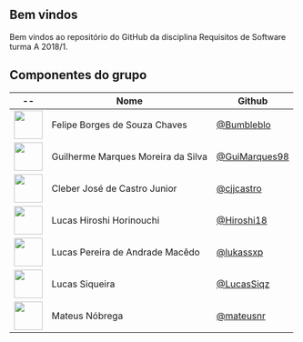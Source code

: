 ## Bem vindos

Bem vindos ao repositório do GitHub da disciplina Requisitos de Software turma A 2018/1.

## **Componentes do grupo**

--|Nome | Github
-|-|-
<img src="https://avatars3.githubusercontent.com/u/13987085?s=460&v=4" width=50>| Felipe Borges de Souza Chaves | [@Bumbleblo](https://github.com/Bumbleblo)
<img src="https://avatars2.githubusercontent.com/u/23389315?s=460&v=4" width=50>| Guilherme Marques Moreira da Silva | [@GuiMarques98](https://github.com/GuiMarques98)
<img src="https://avatars3.githubusercontent.com/u/26393787?s=460&v=4" width=50>| Cleber José de Castro Junior | [@cjjcastro](https://github.com/cjjcastro)
<img src="https://avatars3.githubusercontent.com/u/26282955?s=460&v=4" width=50>|Lucas Hiroshi Horinouchi  | [@Hiroshi18](https://github.com/Hiroshi18)
<img src="https://avatars3.githubusercontent.com/u/19879482?s=460&v=4" width=50>|Lucas Pereira de Andrade Macêdo  | [@lukassxp](https://github.com/lukassxp)
<img src="https://avatars0.githubusercontent.com/u/23382026?s=460&v=4" width=50>|Lucas Siqueira  | [@LucasSiqz](https://github.com/LucasSiqz)
<img src="https://avatars2.githubusercontent.com/u/13491922?s=460&v=4" width=50>|Mateus Nóbrega  | [@mateusnr](https://github.com/mateusnr)
